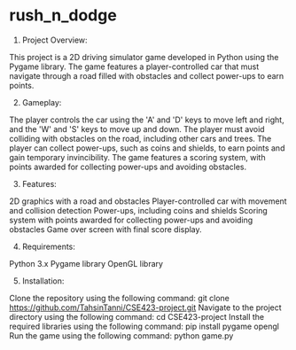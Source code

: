 # rush_n_dodge

1. Project Overview:

This project is a 2D driving simulator game developed in Python using the Pygame library. 
The game features a player-controlled car that must navigate through a road filled with obstacles and collect power-ups to earn points.

2. Gameplay:

The player controls the car using the 'A' and 'D' keys to move left and right, and the 'W' and 'S' keys to move up and down.
The player must avoid colliding with obstacles on the road, including other cars and trees.
The player can collect power-ups, such as coins and shields, to earn points and gain temporary invincibility.
The game features a scoring system, with points awarded for collecting power-ups and avoiding obstacles.

3. Features:
   
2D graphics with a road and obstacles
Player-controlled car with movement and collision detection
Power-ups, including coins and shields
Scoring system with points awarded for collecting power-ups and avoiding obstacles
Game over screen with final score display.

4. Requirements:
   
Python 3.x
Pygame library
OpenGL library

5. Installation:

Clone the repository using the following command: git clone https://github.com/TahsinTanni/CSE423-project.git
Navigate to the project directory using the following command: cd CSE423-project
Install the required libraries using the following command: pip install pygame opengl
Run the game using the following command: python game.py

